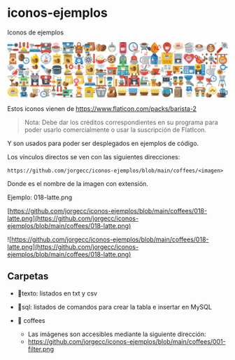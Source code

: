 # iconos-ejemplos
Iconos de ejemplos

![coffees.jpg](coffees.jpg)

Estos iconos vienen de https://www.flaticon.com/packs/barista-2

> Nota: Debe dar los créditos correspondientes en su programa para poder usarlo comercialmente o usar la suscripción de FlatIcon.

Y son usados para poder ser desplegados en ejemplos de código.

Los vínculos directos se ven con las siguientes direcciones:

```
https://github.com/jorgecc/iconos-ejemplos/blob/main/coffees/<imagen>
```

Donde <imagen> es el nombre de la imagen con extensión. 

Ejemplo: 018-latte.png

[https://github.com/jorgecc/iconos-ejemplos/blob/main/coffees/018-latte.png](https://github.com/jorgecc/iconos-ejemplos/blob/main/coffees/018-latte.png)

![https://github.com/jorgecc/iconos-ejemplos/blob/main/coffees/018-latte.png](https://github.com/jorgecc/iconos-ejemplos/blob/main/coffees/018-latte.png)





## Carpetas

* 📁texto: listados en txt y csv

* 📁sql: listados de comandos para crear la tabla e insertar en MySQL
* 📁 coffees
  * Las imágenes son accesibles mediante la siguiente dirección:
  * https://github.com/jorgecc/iconos-ejemplos/blob/main/coffees/001-filter.png